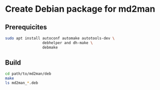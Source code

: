 # Create Debian package for md2man


## Prerequicites

```bash
sudo apt install autoconf automake autotools-dev \
                 debhelper and dh-make \
                 debmake
```

## Build

```bash
cd path/to/md2man/deb
make
ls md2man_*.deb
```


